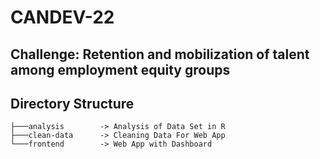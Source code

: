 # CANDEV-22

## Challenge: Retention and mobilization of talent among employment equity groups

## Directory Structure
```
├───analysis        -> Analysis of Data Set in R
├───clean-data      -> Cleaning Data For Web App
└───frontend        -> Web App with Dashboard
```